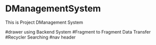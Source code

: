 # DManagementSystem
This is Project DManagement System 


#drawer using Backend System
#Fragment to Fragment Data Transfer 
#Recycler Searching 
#nav header 
